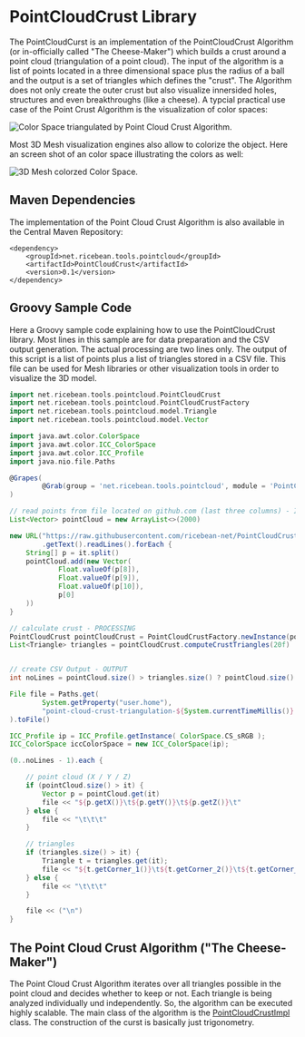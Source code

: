 # PointCloudCrust Library
The PointCloudCurst is an implementation of the PointCloudCrust Algorithm (or in-officially called "The Cheese-Maker") which builds a crust around a point cloud (triangulation of a point cloud). The input of the algorithm is a list of points located in a three dimensional space plus the radius of a ball and the output is a set of triangles which defines the "crust".
The Algorithm does not only create the outer crust but also visualize innersided holes, structures and even breakthroughs (like a cheese). A typcial practical use case of the Point Crust Algorithm is the visualization of color spaces:

![Color Space triangulated by Point Cloud Crust Algorithm.](https://github.com/ricebean-net/PointCloudCrust/blob/master/docs/point-cloud-crust-algorithm.png "Color Space triangulated by Point Cloud Crust Algorithm.")

Most 3D Mesh visualization engines also allow to colorize the object. Here an screen shot of an color space illustrating the colors as well:

![3D Mesh colorzed Color Space.](https://github.com/ricebean-net/PointCloudCrust/blob/master/docs/colorspace.png "3D Mesh colorzed Color Space.")


## Maven Dependencies
The implementation of the Point Cloud Crust Algorithm is also available in the Central Maven Repository:
```
<dependency>
    <groupId>net.ricebean.tools.pointcloud</groupId>
    <artifactId>PointCloudCrust</artifactId>
    <version>0.1</version>
</dependency>
```

## Groovy Sample Code
Here a Groovy sample code explaining how to use the PointCloudCrust library. Most lines in this sample are for data preparation and the CSV output generation. The actual processing are two lines only.
The output of this script is a list of points plus a list of triangles stored in a CSV file. This file can be used for Mesh libraries or other visualization tools in order to visualize the 3D model.

```groovy
import net.ricebean.tools.pointcloud.PointCloudCrust
import net.ricebean.tools.pointcloud.PointCloudCrustFactory
import net.ricebean.tools.pointcloud.model.Triangle
import net.ricebean.tools.pointcloud.model.Vector

import java.awt.color.ColorSpace
import java.awt.color.ICC_ColorSpace
import java.awt.color.ICC_Profile
import java.nio.file.Paths

@Grapes(
        @Grab(group = 'net.ricebean.tools.pointcloud', module = 'PointCloudCrust', version = '0.1')
)

// read points from file located on github.com (last three columns) - INPUT
List<Vector> pointCloud = new ArrayList<>(2000)

new URL("https://raw.githubusercontent.com/ricebean-net/PointCloudCrust/master/src/test/resources/point_cloud_1.txt")
        .getText().readLines().forEach {
    String[] p = it.split()
    pointCloud.add(new Vector(
            Float.valueOf(p[8]),
            Float.valueOf(p[9]),
            Float.valueOf(p[10]),
            p[0]
    ))
}

// calculate crust - PROCESSING
PointCloudCrust pointCloudCrust = PointCloudCrustFactory.newInstance(pointCloud)
List<Triangle> triangles = pointCloudCrust.computeCrustTriangles(20f)


// create CSV Output - OUTPUT
int noLines = pointCloud.size() > triangles.size() ? pointCloud.size() : triangles.size();

File file = Paths.get(
        System.getProperty("user.home"),
        "point-cloud-crust-triangulation-${System.currentTimeMillis()}.csv"
).toFile()

ICC_Profile ip = ICC_Profile.getInstance( ColorSpace.CS_sRGB );
ICC_ColorSpace iccColorSpace = new ICC_ColorSpace(ip);

(0..noLines - 1).each {

    // point cloud (X / Y / Z)
    if (pointCloud.size() > it) {
        Vector p = pointCloud.get(it)
        file << "${p.getX()}\t${p.getY()}\t${p.getZ()}\t"
    } else {
        file << "\t\t\t"
    }

    // triangles
    if (triangles.size() > it) {
        Triangle t = triangles.get(it);
        file << "${t.getCorner_1()}\t${t.getCorner_2()}\t${t.getCorner_3()}\t"
    } else {
        file << "\t\t\t"
    }

    file << ("\n")
}
```

## The Point Cloud Crust Algorithm ("The Cheese-Maker")
The Point Cloud Crust Algorithm iterates over all triangles possible in the point cloud and decides whether to keep or not. Each triangle is being analyzed individually und independently. So, the algorithm can be executed highly scalable. The main class of the algorithm is the [PointCloudCrustImpl](https://github.com/ricebean-net/PointCloudCrust/blob/master/src/main/java/net/ricebean/tools/pointcloud/PointCloudCrustImpl.java) class. The construction of the curst is basically just trigonometry.

